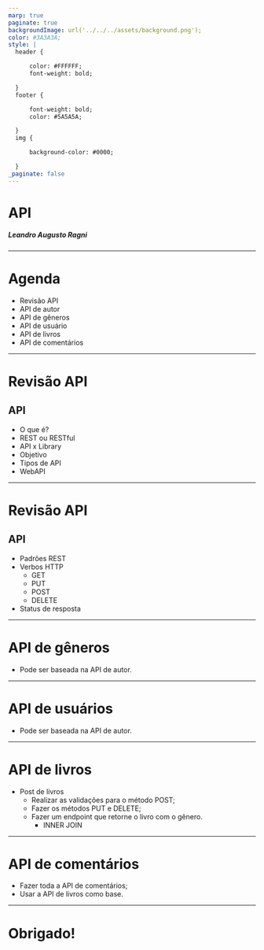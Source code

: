 ```yaml
---
marp: true
paginate: true
backgroundImage: url('../../../assets/background.png'); 
color: #3A3A3A; 
style: |
  header {

      color: #FFFFFF;
      font-weight: bold;

  }
  footer {

      font-weight: bold;
      color: #5A5A5A;

  }
  img {

      background-color: #0000;

  }
_paginate: false
---
```


<!-- _backgroundImage: url('../../../assets/raw-background.png'); -->
<!-- footer: -->
# API

##### Leandro Augusto Ragni

---

# Agenda

* Revisão API
* API de autor
* API de gêneros
* API de usuário
* API de livros
* API de comentários

<!-- footer: API aula 05 -->

---

# Revisão API

## API

- O que é?
- REST ou RESTful
- API x Library
- Objetivo
- Tipos de API
- WebAPI

---

# Revisão API

## API

- Padrões REST
- Verbos HTTP
  - GET
  - PUT
  - POST
  - DELETE
- Status de resposta

---

# API de gêneros

- Pode ser baseada na API de autor.

---

# API de usuários

- Pode ser baseada na API de autor.

---

# API de livros

- Post de livros
  - Realizar as validações para o método POST;
  - Fazer os métodos PUT e DELETE;
  - Fazer um endpoint que retorne o livro com o gênero.
    - INNER JOIN

---

# API de comentários

- Fazer toda a API de comentários;
- Usar a API de livros como base.

---

# Obrigado!
